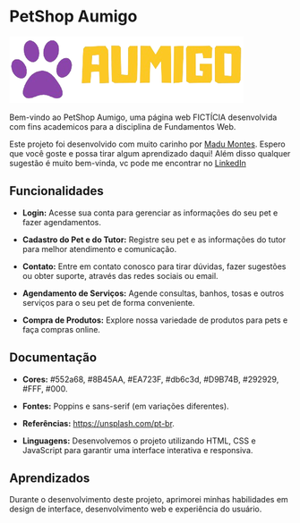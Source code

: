 # PetShop Aumigo

![PetShop Aumigo](imgs/logoMinimalist.png)

Bem-vindo ao PetShop Aumigo, uma página web FICTÍCIA desenvolvida com fins academicos para a disciplina de Fundamentos Web.

Este projeto foi desenvolvido com muito carinho por [Madu Montes](https://github.com/Madu-Montes). Espero que você goste e possa tirar algum aprendizado daqui! Além disso qualquer sugestão é muito bem-vinda, vc pode me encontrar no [LinkedIn](https://www.linkedin.com/in/maria-eduarda-montes-28727322b/)

## Funcionalidades

- **Login:** Acesse sua conta para gerenciar as informações do seu pet e fazer agendamentos.
  
- **Cadastro do Pet e do Tutor:** Registre seu pet e as informações do tutor para melhor atendimento e comunicação.

- **Contato:** Entre em contato conosco para tirar dúvidas, fazer sugestões ou obter suporte, através das redes sociais ou email.

- **Agendamento de Serviços:** Agende consultas, banhos, tosas e outros serviços para o seu pet de forma conveniente.

- **Compra de Produtos:** Explore nossa variedade de produtos para pets e faça compras online.

## Documentação

- **Cores:** #552a68, #8B45AA, #EA723F, #db6c3d, #D9B74B, #292929, #FFF, #000.

- **Fontes:** Poppins e sans-serif (em variações diferentes).

- **Referências:** https://unsplash.com/pt-br.

- **Linguagens:** Desenvolvemos o projeto utilizando HTML, CSS e JavaScript para garantir uma interface interativa e responsiva.

## Aprendizados

Durante o desenvolvimento deste projeto, aprimorei minhas habilidades em design de interface, desenvolvimento web e experiência do usuário.
   
